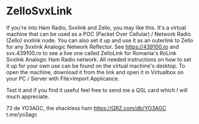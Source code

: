 # ZelloSvxLink
If you're into Ham Radio, Svxlink and Zello, you may like this.
It's a virtual machine that can be used as a POC (Packet Over Cellular) / Network Radio (Zello) svxlink node.
You can also set it up and use it as an outerlink to Zello for any Svxlink Analogic Network Reflector.
See https://439100.ro and svx.439100.ro to see a live one called ZelloLink for Romania's RoLink Svxlink Analogic Ham Radio network.
All needed instructions on how to set it up for your own use can be found on the virtual machine's desktop.
To open the machine, download it from the link and open it in Virtualbox on your PC / Server with FIle>Import Applicance.

Test it and if you find it useful feel free to send me a QSL card which I will much appreciate.

73 de YO3AGC, the shackless ham
https://QRZ.com/db/YO3AGC
t.me/yo3agc
